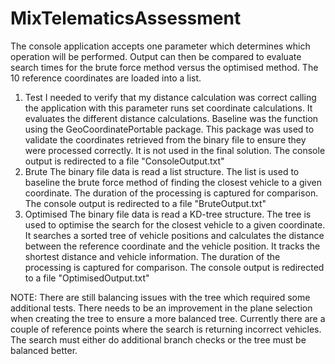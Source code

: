 # MixTelematicsAssessment

The console application accepts one parameter which determines which operation will be performed.
Output can then be compared to evaluate search times for the brute force method versus the optimised method.
The 10 reference coordinates are loaded into a list.

1. Test
   I needed to verify that my distance calculation was correct calling the application with this parameter runs set coordinate calculations.
   It evaluates the different distance calculations.
   Baseline was the function using the GeoCoordinatePortable package.
   This package was used to validate the coordinates retrieved from the binary file to ensure they were processed correctly.
   It is not used in the final solution.
   The console output is redirected to a file "ConsoleOutput.txt"
2. Brute
   The binary file data is read a list structure.
   The list is used to baseline the brute force method of finding the closest vehicle to a given coordinate.
   The duration of the processing is captured for comparison.
   The console output is redirected to a file "BruteOutput.txt"
3. Optimised
   The binary file data is read a KD-tree structure.
   The tree is used to optimise the search for the closest vehicle to a given coordinate.
   It searches a sorted tree of vehicle positions and calculates the distance between the reference coordinate and the vehicle position.
   It tracks the shortest distance and vehicle information.
   The duration of the processing is captured for comparison.
   The console output is redirected to a file "OptimisedOutput.txt"

NOTE: There are still balancing issues with the tree which required some additional tests.
There needs to be an improvement in the plane selection when creating the tree to ensure a more balanced tree.
Currently there are a couple of reference points where the search is returning incorrect vehicles. The search must either do additional branch checks or the tree must be balanced better.
